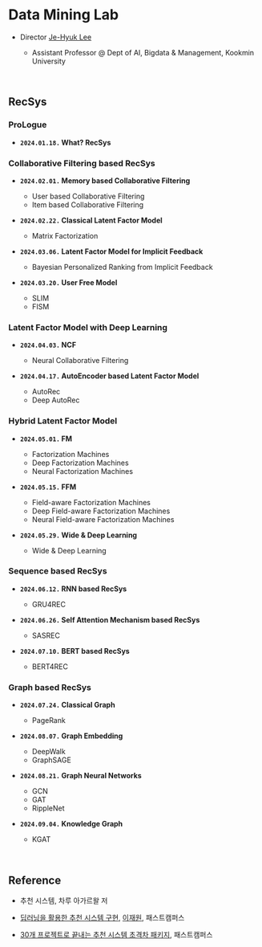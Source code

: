 # Data Mining Lab

- Director [Je-Hyuk Lee](https://github.com/jaylee07)

  - Assistant Professor @ Dept of AI, Bigdata & Management, Kookmin University

</br>

## RecSys

### ProLogue

- **`2024.01.18.` What? RecSys**

### Collaborative Filtering based RecSys

- **`2024.02.01.` Memory based Collaborative Filtering**
  - User based Collaborative Filtering
  - Item based Collaborative Filtering

- **`2024.02.22.` Classical Latent Factor Model**
  - Matrix Factorization

- **`2024.03.06.` Latent Factor Model for Implicit Feedback**
  - Bayesian Personalized Ranking from Implicit Feedback

- **`2024.03.20.` User Free Model**
  - SLIM
  - FISM

### Latent Factor Model with Deep Learning

- **`2024.04.03.` NCF**
  - Neural Collaborative Filtering

- **`2024.04.17.` AutoEncoder based Latent Factor Model**
  - AutoRec
  - Deep AutoRec

### Hybrid Latent Factor Model

- **`2024.05.01.` FM**
  - Factorization Machines
  - Deep Factorization Machines
  - Neural Factorization Machines

- **`2024.05.15.` FFM**
  - Field-aware Factorization Machines
  - Deep Field-aware Factorization Machines
  - Neural Field-aware Factorization Machines

- **`2024.05.29.` Wide & Deep Learning**
  - Wide & Deep Learning

### Sequence based RecSys

- **`2024.06.12.` RNN based RecSys**
  - GRU4REC

- **`2024.06.26.` Self Attention Mechanism based RecSys**
  - SASREC

- **`2024.07.10.` BERT based RecSys**
  - BERT4REC

### Graph based RecSys

- **`2024.07.24.` Classical Graph**
  - PageRank

- **`2024.08.07.` Graph Embedding**
  - DeepWalk
  - GraphSAGE

- **`2024.08.21.` Graph Neural Networks**
  - GCN
  - GAT
  - RippleNet

- **`2024.09.04.` Knowledge Graph**
  - KGAT

</br>

## Reference

- 추천 시스템, 차루 아가르왈 저

- [딥러닝을 활용한 추천 시스템 구현](https://fastcampus.co.kr/data_online_rs), [이재원](https://github.com/jaewonlee-728), 패스트캠퍼스

- [30개 프로젝트로 끝내는 추천 시스템 초격차 패키지](https://fastcampus.co.kr/data_online_rsystem), 패스트캠퍼스
